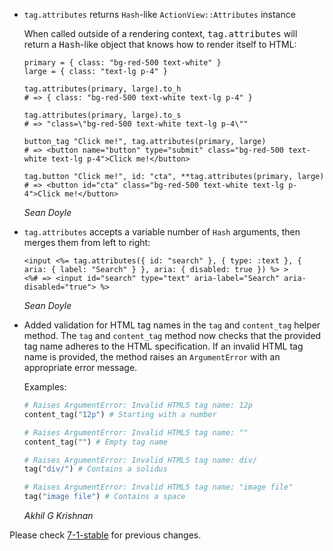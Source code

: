 *   `tag.attributes` returns `Hash`-like `ActionView::Attributes` instance

    When called outside of a rendering context, <tt>tag.attributes</tt>
    will return a <tt>Hash</tt>-like object that knows how to render
    itself to HTML:

        primary = { class: "bg-red-500 text-white" }
        large = { class: "text-lg p-4" }

        tag.attributes(primary, large).to_h
        # => { class: "bg-red-500 text-white text-lg p-4" }

        tag.attributes(primary, large).to_s
        # => "class=\"bg-red-500 text-white text-lg p-4\""

        button_tag "Click me!", tag.attributes(primary, large)
        # => <button name="button" type="submit" class="bg-red-500 text-white text-lg p-4">Click me!</button>

        tag.button "Click me!", id: "cta", **tag.attributes(primary, large)
        # => <button id="cta" class="bg-red-500 text-white text-lg p-4">Click me!</button>

    *Sean Doyle*

*   `tag.attributes` accepts a variable number of `Hash` arguments, then merges
    them from left to right:

    ```erb
    <input <%= tag.attributes({ id: "search" }, { type: :text }, { aria: { label: "Search" } }, aria: { disabled: true }) %> >
    <%# => <input id="search" type="text" aria-label="Search" aria-disabled="true"> %>
    ```

    *Sean Doyle*

*   Added validation for HTML tag names in the `tag` and `content_tag` helper method. The `tag` and
    `content_tag` method now checks that the provided tag name adheres to the HTML specification. If
    an invalid HTML tag name is provided, the method raises an `ArgumentError` with an appropriate error
    message.

    Examples:

    ```ruby
    # Raises ArgumentError: Invalid HTML5 tag name: 12p
    content_tag("12p") # Starting with a number

    # Raises ArgumentError: Invalid HTML5 tag name: ""
    content_tag("") # Empty tag name

    # Raises ArgumentError: Invalid HTML5 tag name: div/
    tag("div/") # Contains a solidus

    # Raises ArgumentError: Invalid HTML5 tag name: "image file"
    tag("image file") # Contains a space
    ```

    *Akhil G Krishnan*

Please check [7-1-stable](https://github.com/rails/rails/blob/7-1-stable/actionview/CHANGELOG.md) for previous changes.
